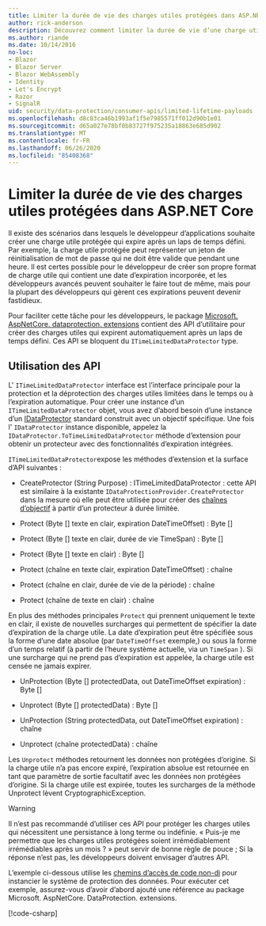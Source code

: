 ```yaml
---
title: Limiter la durée de vie des charges utiles protégées dans ASP.NET Core
author: rick-anderson
description: Découvrez comment limiter la durée de vie d’une charge utile protégée à l’aide des API de protection des données ASP.NET Core.
ms.author: riande
ms.date: 10/14/2016
no-loc:
- Blazor
- Blazor Server
- Blazor WebAssembly
- Identity
- Let's Encrypt
- Razor
- SignalR
uid: security/data-protection/consumer-apis/limited-lifetime-payloads
ms.openlocfilehash: d8c83ca46b1993af1f5e7985571ff012d90b1e01
ms.sourcegitcommit: d65a027e78bf0b83727f975235a18863e685d902
ms.translationtype: MT
ms.contentlocale: fr-FR
ms.lasthandoff: 06/26/2020
ms.locfileid: "85408368"
---
```

# <a name="limit-the-lifetime-of-protected-payloads-in-aspnet-core"></a>Limiter la durée de vie des charges utiles protégées dans ASP.NET Core

Il existe des scénarios dans lesquels le développeur d’applications souhaite créer une charge utile protégée qui expire après un laps de temps défini. Par exemple, la charge utile protégée peut représenter un jeton de réinitialisation de mot de passe qui ne doit être valide que pendant une heure. Il est certes possible pour le développeur de créer son propre format de charge utile qui contient une date d’expiration incorporée, et les développeurs avancés peuvent souhaiter le faire tout de même, mais pour la plupart des développeurs qui gèrent ces expirations peuvent devenir fastidieux.

Pour faciliter cette tâche pour les développeurs, le package [Microsoft. AspNetCore. dataprotection. extensions](https://www.nuget.org/packages/Microsoft.AspNetCore.DataProtection.Extensions/) contient des API d’utilitaire pour créer des charges utiles qui expirent automatiquement après un laps de temps défini. Ces API se bloquent du `ITimeLimitedDataProtector` type.

## <a name="api-usage"></a>Utilisation des API

L' `ITimeLimitedDataProtector` interface est l’interface principale pour la protection et la déprotection des charges utiles limitées dans le temps ou à l’expiration automatique. Pour créer une instance d’un `ITimeLimitedDataProtector` objet, vous avez d’abord besoin d’une instance d’un [IDataProtector](xref:security/data-protection/consumer-apis/overview) standard construit avec un objectif spécifique. Une fois l' `IDataProtector` instance disponible, appelez la `IDataProtector.ToTimeLimitedDataProtector` méthode d’extension pour obtenir un protecteur avec des fonctionnalités d’expiration intégrées.

`ITimeLimitedDataProtector`expose les méthodes d’extension et la surface d’API suivantes :

* CreateProtector (String Purpose) : ITimeLimitedDataProtector : cette API est similaire à la existante `IDataProtectionProvider.CreateProtector` dans la mesure où elle peut être utilisée pour créer des [chaînes d’objectif](xref:security/data-protection/consumer-apis/purpose-strings) à partir d’un protecteur à durée limitée.

* Protect (Byte [] texte en clair, expiration DateTimeOffset) : Byte []

* Protect (Byte [] texte en clair, durée de vie TimeSpan) : Byte []

* Protect (Byte [] texte en clair) : Byte []

* Protect (chaîne en texte clair, expiration DateTimeOffset) : chaîne

* Protect (chaîne en clair, durée de vie de la période) : chaîne

* Protect (chaîne de texte en clair) : chaîne

En plus des méthodes principales `Protect` qui prennent uniquement le texte en clair, il existe de nouvelles surcharges qui permettent de spécifier la date d’expiration de la charge utile. La date d’expiration peut être spécifiée sous la forme d’une date absolue (par `DateTimeOffset` exemple,) ou sous la forme d’un temps relatif (à partir de l’heure système actuelle, via un `TimeSpan` ). Si une surcharge qui ne prend pas d’expiration est appelée, la charge utile est censée ne jamais expirer.

* UnProtection (Byte [] protectedData, out DateTimeOffset expiration) : Byte []

* Unprotect (Byte [] protectedData) : Byte []

* UnProtection (String protectedData, out DateTimeOffset expiration) : chaîne

* Unprotect (chaîne protectedData) : chaîne

Les `Unprotect` méthodes retournent les données non protégées d’origine. Si la charge utile n’a pas encore expiré, l’expiration absolue est retournée en tant que paramètre de sortie facultatif avec les données non protégées d’origine. Si la charge utile est expirée, toutes les surcharges de la méthode Unprotect lèvent CryptographicException.

>[!WARNING]
> Il n’est pas recommandé d’utiliser ces API pour protéger les charges utiles qui nécessitent une persistance à long terme ou indéfinie. « Puis-je me permettre que les charges utiles protégées soient irrémédiablement irrémédiables après un mois ? » peut servir de bonne règle de pouce ; Si la réponse n’est pas, les développeurs doivent envisager d’autres API.

L’exemple ci-dessous utilise les [chemins d’accès de code non-di](xref:security/data-protection/configuration/non-di-scenarios) pour instancier le système de protection des données. Pour exécuter cet exemple, assurez-vous d’avoir d’abord ajouté une référence au package Microsoft. AspNetCore. DataProtection. extensions.

[!code-csharp[](limited-lifetime-payloads/samples/limitedlifetimepayloads.cs)]
